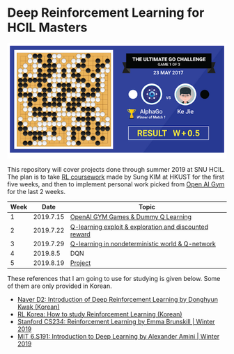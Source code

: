 
# Deep Reinforcement Learning for HCIL Masters

![](https://github.com/hyungkwonko/2019-summer-seminar/blob/master/img/img0.png)

This repository will cover projects done through summer 2019 at SNU HCIL. The plan is to take [RL coursework](https://www.youtube.com/watch?v=dZ4vw6v3LcA&list=PLlMkM4tgfjnKsCWav-Z2F-MMFRx-2gMGG) made by Sung KIM at HKUST for the first five weeks, and then to implement personal work picked from [Open AI Gym](https://gym.openai.com/envs/Acrobot-v1/) for the last 2 weeks.

| Week | Date  | Topic |
| ---                 | ---    | ---        |
| 1 | 2019.7.15 | [OpenAI GYM Games & Dummy Q Learning](https://github.com/hyungkwonko/2019-summer-seminar/wiki/Week1) |
| 2 | 2019.7.22 | [Q-learning exploit & exploration and discounted reward](https://github.com/hyungkwonko/2019-summer-seminar/wiki/Week2) |
| 3 | 2019.7.29 | [Q-learning in nondeterministic world & Q-network](https://github.com/hyungkwonko/2019-summer-seminar/wiki/Week3) |
| 4 | 2019.8.5 | DQN |
| 5 | 2019.8.19 | [Project](https://github.com/hyungkwonko/2019-summer-seminar/tree/master/project) |

These references that I am going to use for studying is given below. Some of them are only provided in Korean.


- [Naver D2: Introduction of Deep Reinforcement Learning by Donghyun Kwak (Korean)](https://www.youtube.com/watch?v=dw0sHzE1oAc)
- [RL Korea: How to study Reinforcement Learning (Korean)](https://github.com/reinforcement-learning-kr/how_to_study_rl)
- [Stanford CS234: Reinforcement Learning by Emma Brunskill | Winter 2019](https://www.youtube.com/watch?v=FgzM3zpZ55o&list=PLoROMvodv4rOSOPzutgyCTapiGlY2Nd8u)
- [MIT 6.S191: Introduction to Deep Learning by Alexander Amini | Winter 2019](https://www.youtube.com/watch?v=i6Mi2_QM3rA&list=PLtBw6njQRU-rwp5__7C0oIVt26ZgjG9NI&index=5)
